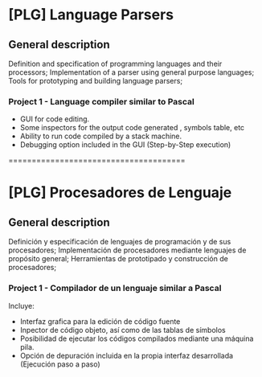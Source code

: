 [PLG] Language Parsers
==

## General description

Definition and specification of programming languages ​​and their processors; Implementation of a parser using general purpose languages; Tools for prototyping and building language parsers;

### Project 1 - Language compiler similar to Pascal

* GUI for code editing.
* Some inspectors for the output code generated , symbols table, etc
* Ability to run code compiled by a stack machine.
* Debugging option included in the GUI (Step-by-Step execution)

======================================


[PLG] Procesadores de Lenguaje
==

## General description

Definición y especificación de lenguajes de programación y de sus procesadores; Implementación de procesadores mediante lenguajes de propósito general; Herramientas de prototipado y construcción de procesadores; 

### Project 1 - Compilador de un lenguaje similar a Pascal

Incluye:
* Interfaz grafica para la edición de código fuente
* Inpector de código objeto, así como de las tablas de símbolos
* Posibilidad de ejecutar los códigos compilados mediante una máquina pila.
* Opción de depuración incluida en la propia interfaz desarrollada (Ejecución paso a paso)
